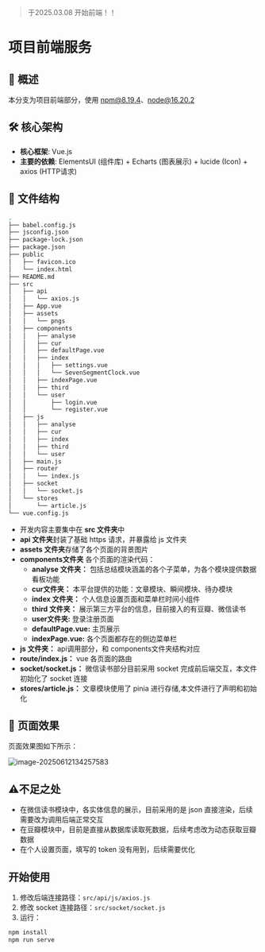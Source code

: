 > 于2025.03.08 开始前端！！
# 项目前端服务

## 📍 概述
本分支为项目前端部分，使用 npm@8.19.4、node@16.20.2

## 🛠 核心架构
- **核心框架**: Vue.js
- **主要的依赖**: ElementsUI (组件库) + Echarts (图表展示) + lucide (Icon) + axios (HTTP请求)

## 📁 文件结构
```bash
.
├── babel.config.js
├── jsconfig.json
├── package-lock.json
├── package.json
├── public
│   ├── favicon.ico
│   └── index.html
├── README.md
├── src
│   ├── api
│   │   └── axios.js
│   ├── App.vue
│   ├── assets
│   │   └── pngs
│   ├── components
│   │   ├── analyse
│   │   ├── cur
│   │   ├── defaultPage.vue
│   │   ├── index
│   │   │   ├── settings.vue
│   │   │   └── SevenSegmentClock.vue
│   │   ├── indexPage.vue
│   │   ├── third
│   │   └── user
│   │       ├── login.vue
│   │       └── register.vue
│   ├── js
│   │   ├── analyse
│   │   ├── cur
│   │   ├── index
│   │   ├── third
│   │   └── user
│   ├── main.js
│   ├── router
│   │   └── index.js
│   ├── socket
│   │   └── socket.js
│   └── stores
│       └── article.js
└── vue.config.js
```
- 开发内容主要集中在 **src 文件夹**中
- **api 文件夹**封装了基础 https 请求，并暴露给 js 文件夹
- **assets 文件夹**存储了各个页面的背景图片
- **components文件夹** 各个页面的渲染代码：
  - **analyse 文件夹：** 包括总结模块涵盖的各个子菜单，为各个模块提供数据看板功能
  - **cur文件夹：** 本平台提供的功能：文章模块、瞬间模块、待办模块
  - **index 文件夹：** 个人信息设置页面和菜单栏时间小组件
  - **third 文件夹：** 展示第三方平台的信息，目前接入的有豆瓣、微信读书
  - **user文件夹:** 登录注册页面
  - **defaultPage.vue:** 主页展示
  - **indexPage.vue:** 各个页面都存在的侧边菜单栏
- **js 文件夹：** api调用部分，和 components文件夹结构对应
- **route/index.js：** vue 各页面的路由
- **socket/socket.js：** 微信读书部分目前采用 socket 完成前后端交互，本文件初始化了 socket 连接
- **stores/article.js：** 文章模块使用了 pinia 进行存储,本文件进行了声明和初始化

## 📃 页面效果
页面效果图如下所示：

![image-20250612134257583](../src/assets/pngs/网站效果图.png)

## ⚠️不足之处
- 在微信读书模块中，各实体信息的展示，目前采用的是 json 直接渲染，后续需要改为调用后端正常交互
- 在豆瓣模块中，目前是直接从数据库读取死数据，后续考虑改为动态获取豆瓣数据
- 在个人设置页面，填写的 token 没有用到，后续需要优化

## 开始使用
1. 修改后端连接路径：``src/api/js/axios.js``
2. 修改 socket 连接路径：``src/socket/socket.js``
3. 运行：
```bash
npm install
npm run serve
```
